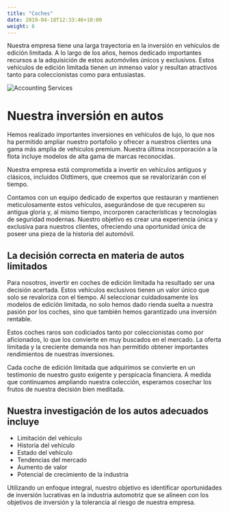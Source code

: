 ```yaml
---
title: "Coches"
date: 2019-04-18T12:33:46+10:00
weight: 6
---
```


Nuestra empresa tiene una larga trayectoria en la inversión en vehículos de edición limitada. A lo largo de los años, hemos dedicado importantes recursos a la adquisición de estos automóviles únicos y exclusivos. Estos vehículos de edición limitada tienen un inmenso valor y resultan atractivos tanto para coleccionistas como para entusiastas.


![Accounting Services](/victoryjacklimited/images/depositphotos2.jpg)

# Nuestra inversión en autos

Hemos realizado importantes inversiones en vehículos de lujo, lo que nos ha permitido ampliar nuestro portafolio y ofrecer a nuestros clientes una gama más amplia de vehículos premium. Nuestra última incorporación a la flota incluye modelos de alta gama de marcas reconocidas.

Nuestra empresa está comprometida a invertir en vehículos antiguos y clásicos, incluidos Oldtimers, que creemos que se revalorizarán con el tiempo.

Contamos con un equipo dedicado de expertos que restauran y mantienen meticulosamente estos vehículos, asegurándose de que recuperen su antigua gloria y, al mismo tiempo, incorporen características y tecnologías de seguridad modernas. Nuestro objetivo es crear una experiencia única y exclusiva para nuestros clientes, ofreciendo una oportunidad única de poseer una pieza de la historia del automóvil.

## La decisión correcta en materia de autos limitados

Para nosotros, invertir en coches de edición limitada ha resultado ser una decisión acertada. Estos vehículos exclusivos tienen un valor único que solo se revaloriza con el tiempo. Al seleccionar cuidadosamente los modelos de edición limitada, no solo hemos dado rienda suelta a nuestra pasión por los coches, sino que también hemos garantizado una inversión rentable.

Estos coches raros son codiciados tanto por coleccionistas como por aficionados, lo que los convierte en muy buscados en el mercado. La oferta limitada y la creciente demanda nos han permitido obtener importantes rendimientos de nuestras inversiones.

Cada coche de edición limitada que adquirimos se convierte en un testimonio de nuestro gusto exigente y perspicacia financiera. A medida que continuamos ampliando nuestra colección, esperamos cosechar los frutos de nuestra decisión bien meditada.

## Nuestra investigación de los autos adecuados incluye

- Limitación del vehículo
- Historia del vehículo
- Estado del vehículo
- Tendencias del mercado
- Aumento de valor
- Potencial de crecimiento de la industria

Utilizando un enfoque integral, nuestro objetivo es identificar oportunidades de inversión lucrativas en la industria automotriz que se alineen con los objetivos de inversión y la tolerancia al riesgo de nuestra empresa.
